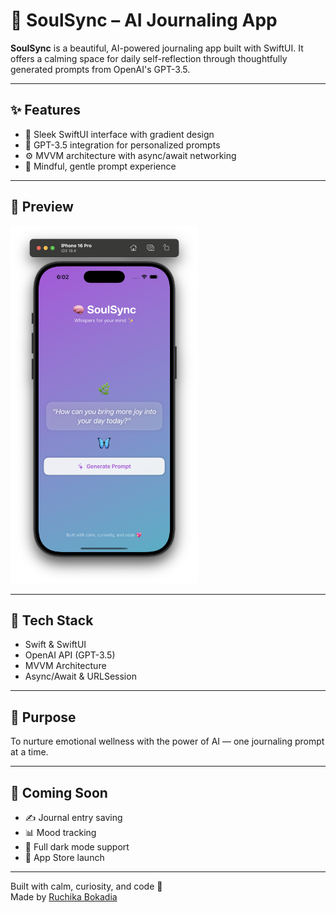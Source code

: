 # 🧠 SoulSync – AI Journaling App

**SoulSync** is a beautiful, AI-powered journaling app built with SwiftUI. It offers a calming space for daily self-reflection through thoughtfully generated prompts from OpenAI's GPT-3.5.

---

## ✨ Features
- 📱 Sleek SwiftUI interface with gradient design
- 💬 GPT-3.5 integration for personalized prompts
- ⚙️ MVVM architecture with async/await networking
- 🧘 Mindful, gentle prompt experience


---

## 📸 Preview

<img src="screenshotSoulSync.png" alt="SoulSync Screenshot" width="300" />

---

## 🔧 Tech Stack
- Swift & SwiftUI
- OpenAI API (GPT-3.5)
- MVVM Architecture
- Async/Await & URLSession

---

## 📌 Purpose
To nurture emotional wellness with the power of AI — one journaling prompt at a time.

---

## 🚀 Coming Soon
- ✍️ Journal entry saving
- 📊 Mood tracking
- 🌙 Full dark mode support
- 🛒 App Store launch 

---

Built with calm, curiosity, and code 💖  
Made by [Ruchika Bokadia](https://www.linkedin.com/in/ruchikabokadia/)
